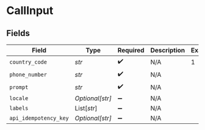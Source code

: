# CallInput


## Fields

| Field                 | Type                  | Required              | Description           | Example               |
| --------------------- | --------------------- | --------------------- | --------------------- | --------------------- |
| `country_code`        | *str*                 | :heavy_check_mark:    | N/A                   | 1                     |
| `phone_number`        | *str*                 | :heavy_check_mark:    | N/A                   |                       |
| `prompt`              | *str*                 | :heavy_check_mark:    | N/A                   |                       |
| `locale`              | *Optional[str]*       | :heavy_minus_sign:    | N/A                   |                       |
| `labels`              | List[*str*]           | :heavy_minus_sign:    | N/A                   |                       |
| `api_idempotency_key` | *Optional[str]*       | :heavy_minus_sign:    | N/A                   |                       |